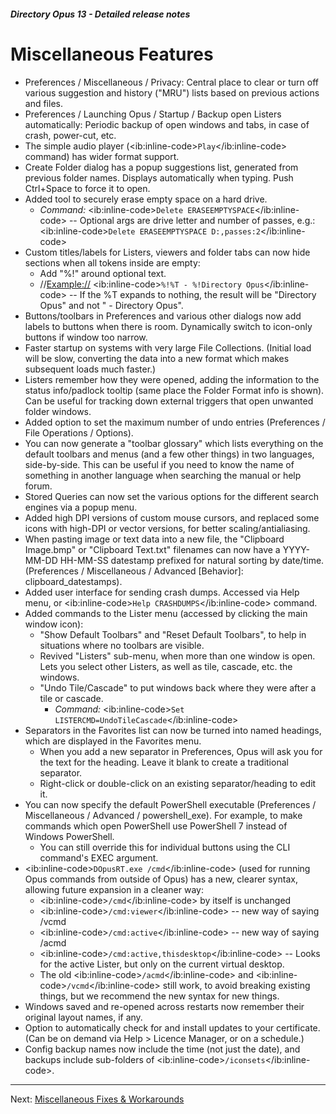 ##### Directory Opus 13 - Detailed release notes

# Miscellaneous Features

- Preferences / Miscellaneous / Privacy: Central place to clear or turn off various suggestion and history ("MRU") lists based on previous actions and files.
- Preferences / Launching Opus / Startup / Backup open Listers automatically: Periodic backup of open windows and tabs, in case of crash, power-cut, etc.
- The simple audio player (\<ib:inline-code\>`Play`\</ib:inline-code\> command) has wider format support.
- Create Folder dialog has a popup suggestions list, generated from previous folder names. Displays automatically when typing. Push Ctrl+Space to force it to open.
- Added tool to securely erase empty space on a hard drive.
  - *Command:* \<ib:inline-code\>`Delete ERASEEMPTYSPACE`\</ib:inline-code\> -- Optional args are drive letter and number of passes, e.g.: \<ib:inline-code\>`Delete ERASEEMPTYSPACE D:,passes:2`\</ib:inline-code\>
- Custom titles/labels for Listers, viewers and folder tabs can now hide sections when all tokens inside are empty:
  - Add "%!" around optional text.
  - //<Example://> \<ib:inline-code\>`%!%T - %!Directory Opus`\</ib:inline-code\> -- If the %T expands to nothing, the result will be "Directory Opus" and not " - Directory Opus".
- Buttons/toolbars in Preferences and various other dialogs now add labels to buttons when there is room. Dynamically switch to icon-only buttons if window too narrow.
- Faster startup on systems with very large File Collections. (Initial load will be slow, converting the data into a new format which makes subsequent loads much faster.)
- Listers remember how they were opened, adding the information to the status info/padlock tooltip (same place the Folder Format info is shown). Can be useful for tracking down external triggers that open unwanted folder windows.
- Added option to set the maximum number of undo entries (Preferences / File Operations / Options).
- You can now generate a "toolbar glossary" which lists everything on the default toolbars and menus (and a few other things) in two languages, side-by-side. This can be useful if you need to know the name of something in another language when searching the manual or help forum.
- Stored Queries can now set the various options for the different search engines via a popup menu.
- Added high DPI versions of custom mouse cursors, and replaced some icons with high-DPI or vector versions, for better scaling/antialiasing.
- When pasting image or text data into a new file, the "Clipboard Image.bmp" or "Clipboard Text.txt" filenames can now have a YYYY-MM-DD HH-MM-SS datestamp prefixed for natural sorting by date/time. (Preferences / Miscellaneous / Advanced \[Behavior\]: clipboard_datestamps).
- Added user interface for sending crash dumps. Accessed via Help menu, or \<ib:inline-code\>`Help CRASHDUMPS`\</ib:inline-code\> command.
- Added commands to the Lister menu (accessed by clicking the main window icon):
  - "Show Default Toolbars" and "Reset Default Toolbars", to help in situations where no toolbars are visible.
  - Revived "Listers" sub-menu, when more than one window is open. Lets you select other Listers, as well as tile, cascade, etc. the windows.
  - "Undo Tile/Cascade" to put windows back where they were after a tile or cascade.
    - *Command:* \<ib:inline-code\>`Set LISTERCMD=UndoTileCascade`\</ib:inline-code\>
- Separators in the Favorites list can now be turned into named headings, which are displayed in the Favorites menu.
  - When you add a new separator in Preferences, Opus will ask you for the text for the heading. Leave it blank to create a traditional separator.
  - Right-click or double-click on an existing separator/heading to edit it.
- You can now specify the default PowerShell executable (Preferences / Miscellaneous / Advanced / powershell_exe). For example, to make commands which open PowerShell use PowerShell 7 instead of Windows PowerShell.
  - You can still override this for individual buttons using the CLI command's EXEC argument.
- \<ib:inline-code\>`DOpusRT.exe /cmd`\</ib:inline-code\> (used for running Opus commands from outside of Opus) has a new, clearer syntax, allowing future expansion in a cleaner way:
  - \<ib:inline-code\>`/cmd`\</ib:inline-code\> by itself is unchanged
  - \<ib:inline-code\>`/cmd:viewer`\</ib:inline-code\> -- new way of saying /vcmd
  - \<ib:inline-code\>`/cmd:active`\</ib:inline-code\> -- new way of saying /acmd
  - \<ib:inline-code\>`/cmd:active,thisdesktop`\</ib:inline-code\> -- Looks for the active Lister, but only on the current virtual desktop.
  - The old \<ib:inline-code\>`/acmd`\</ib:inline-code\> and \<ib:inline-code\>`/vcmd`\</ib:inline-code\> still work, to avoid breaking existing things, but we recommend the new syntax for new things.
- Windows saved and re-opened across restarts now remember their original layout names, if any.
- Option to automatically check for and install updates to your certificate. (Can be on demand via Help \> Licence Manager, or on a schedule.)
- Config backup names now include the time (not just the date), and backups include sub-folders of \<ib:inline-code\>`/iconsets`\</ib:inline-code\>.

------------------------------------------------------------------------

Next: [Miscellaneous Fixes & Workarounds](/Manual/release_history/opus13_detailed/misc_fixes.md)
